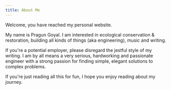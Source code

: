 ```yaml
---
title: About Me
---
```


Welcome, you have reached my personal website.

My name is Pragun Goyal. I am interested in ecological conservation & restoration, building all kinds of things (aka engineering), music and writing.

If you're a potential employer, please disregard the jestful style of my writing. I am by all means a very serious, hardworking and passionate engineer with a strong passion for finding simple, elegant solutions to complex problems.

If you're just reading all this for fun, I hope you enjoy reading about my journey.
